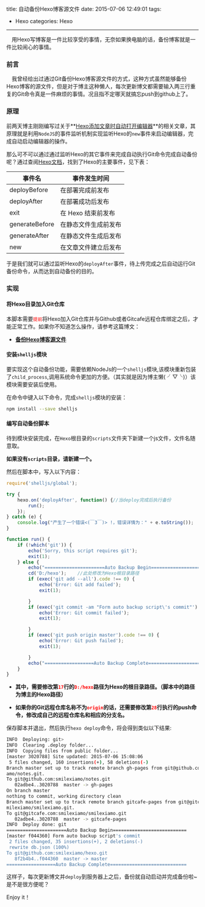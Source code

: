 title: 自动备份Hexo博客源文件
date: 2015-07-06 12:49:01
tags:
- Hexo
categories: Hexo

---

&ensp;&ensp;用Hexo写博客是一件比较享受的事情，无奈如果换电脑的话，备份博客就是一件比较闹心的事情。



### 前言

&ensp;&ensp;我曾经给出过通过Git备份Hexo博客源文件的方式，这种方式虽然能够备份Hexo博客的源文件，但是对于博主这种懒人，每次更新博文都需要输入两三行重复的Git命令真是一件麻烦的事情。况且指不定哪天就搞忘push到github上了。

<!--more-->

### 原理

前两天博主刚刚编写过关于**[Hexo添加文章时自动打开编辑器](https://notes.wanghao.work/2015-06-29-Hexo%E6%B7%BB%E5%8A%A0%E6%96%87%E7%AB%A0%E6%97%B6%E8%87%AA%E5%8A%A8%E6%89%93%E5%BC%80%E7%BC%96%E8%BE%91%E5%99%A8.html)**的相关文章，其原理就是利用`NodeJS`的事件监听机制实现监听Hexo的`new`事件来启动编辑器，完成自动启动编辑器的操作。

那么可不可以通过通过监听Hexo的其它事件来完成自动执行Git命令完成自动备份呢？通过查阅[Hexo文档](https://hexo.io/zh-cn/api/events.html)，找到了Hexo的主要事件，见下表：



| 事件名 | 事件发生时间 |
|--------|--------|
|deployBefore|在部署完成前发布
|deployAfter|在部署成功后发布
|exit|在 Hexo 结束前发布
|generateBefore|在静态文件生成前发布
|generateAfter|在静态文件生成后发布
|new|在文章文件建立后发布

于是我们就可以通过监听Hexo的`deployAfter`事件，待上传完成之后自动运行Git备份命令，从而达到自动备份的目的。

### 实现


#### 将Hexo目录加入Git仓库

本脚本需要<font color=red>`提前`</font>将Hexo加入Git仓库并与Github或者Gitcafe远程仓库绑定之后，才能正常工作。如果你不知道怎么操作，请参考这篇博文：

- **[备份Hexo博客源文件](https://notes.wanghao.work/2015-04-06-%E5%A4%87%E4%BB%BDHexo%E5%8D%9A%E5%AE%A2%E6%BA%90%E6%96%87%E4%BB%B6.html)**




#### 安装`shelljs`模块

要实现这个自动备份功能，需要依赖NodeJs的一个`shelljs`模块,该模块重新包装了`child_process`,调用系统命令更加的方便。（其实就是因为博主懒( ╯▽╰)）该模块需要安装后使用。

在命令中键入以下命令，完成`shelljs`模块的安装：

```bash
npm install --save shelljs
```

#### 编写自动备份脚本

待到模块安装完成，在`Hexo`根目录的`scripts`文件夹下新建一个js文件，文件名随意取。

**如果没有`scripts`目录，请新建一个。**

然后在脚本中，写入以下内容：

```javascript
require('shelljs/global');

try {
	hexo.on('deployAfter', function() {//当deploy完成后执行备份
		run();
	});
} catch (e) {
	console.log("产生了一个错误<(￣3￣)> !，错误详情为：" + e.toString());
}

function run() {
	if (!which('git')) {
		echo('Sorry, this script requires git');
		exit(1);
	} else {
		echo("======================Auto Backup Begin===========================");
		cd('D:/hexo');    //此处修改为Hexo根目录路径
		if (exec('git add --all').code !== 0) {
			echo('Error: Git add failed');
			exit(1);

		}
		if (exec('git commit -am "Form auto backup script\'s commit"').code !== 0) {
			echo('Error: Git commit failed');
			exit(1);

		}
		if (exec('git push origin master').code !== 0) {
			echo('Error: Git push failed');
			exit(1);

		}
		echo("==================Auto Backup Complete============================")
	}
}
```

- **其中，需要修改第<font color=red>`17`</font>行的<font color=red>`D:/hexo`</font>路径为Hexo的根目录路径。（脚本中的路径为博主的Hexo路径）**

- **如果你的Git远程仓库名称不为<font color=red>`origin`</font>的话，还需要修改第<font color=red>`28`</font>行执行的push命令，修改成自己的远程仓库名和相应的分支名。**



保存脚本并退出，然后执行`hexo deploy`命令，将会得到类似以下结果:

```bash
INFO  Deploying: git>
INFO  Clearing .deploy folder...
INFO  Copying files from public folder...
[master 3020788] Site updated: 2015-07-06 15:08:06
 5 files changed, 160 insertions(+), 58 deletions(-)
Branch master set up to track remote branch gh-pages from git@github.com:smilexi
amo/notes.git.
To git@github.com:smilexiamo/notes.git
   02adbe4..3020788  master -> gh-pages
On branch master
nothing to commit, working directory clean
Branch master set up to track remote branch gitcafe-pages from git@gitcafe.com:s
milexiamo/smilexiamo.git.
To git@gitcafe.com:smilexiamo/smilexiamo.git
   02adbe4..3020788  master -> gitcafe-pages
INFO  Deploy done: git
======================Auto Backup Begin===========================
[master f044360] Form auto backup script's commit
 2 files changed, 35 insertions(+), 2 deletions(-)
 rewrite db.json (100%)
To git@github.com:smilexiamo/hexo.git
   8f2b4b4..f044360  master -> master
==================Auto Backup Complete============================
```
这样子，每次更新博文并`deploy`到服务器上之后，备份就自动启动并完成备份啦~是不是很方便呢？

Enjoy it！




